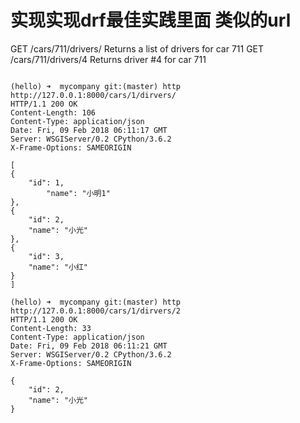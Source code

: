 
# 实现实现drf最佳实践里面 类似的url

GET /cars/711/drivers/ Returns a list of drivers for car 711
GET /cars/711/drivers/4 Returns driver #4 for car 711



```

(hello) ➜  mycompany git:(master) http http://127.0.0.1:8000/cars/1/dirvers/   
HTTP/1.1 200 OK
Content-Length: 106
Content-Type: application/json
Date: Fri, 09 Feb 2018 06:11:17 GMT
Server: WSGIServer/0.2 CPython/3.6.2
X-Frame-Options: SAMEORIGIN

[
{
    "id": 1,
        "name": "小明1"
},
{
    "id": 2,
    "name": "小光"
},
{
    "id": 3,
    "name": "小红"
}
]

(hello) ➜  mycompany git:(master) http http://127.0.0.1:8000/cars/1/dirvers/2
HTTP/1.1 200 OK
Content-Length: 33
Content-Type: application/json
Date: Fri, 09 Feb 2018 06:11:21 GMT
Server: WSGIServer/0.2 CPython/3.6.2
X-Frame-Options: SAMEORIGIN

{
    "id": 2,
    "name": "小光"
}




```
